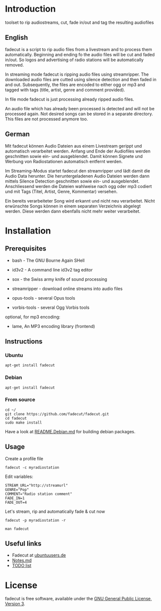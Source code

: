 # Introduction

toolset to rip audiostreams, cut, fade in/out and tag the resulting audiofiles

## English

fadecut is a script to rip audio files from a livestream and to process them 
automatically. Beginning and ending fo the audio files will be cut and faded 
in/out. So logos and advertising of radio stations will be automatically removed.

In streaming mode fadecut is ripping audio files using streamripper. The 
downloaded audio files are cutted using silence detection and then faded in and 
out. Subsequently, the files are encoded to either ogg or mp3 and tagged with 
tags (title, artist, genre and comment provided).

In file mode fadecut is just processing already ripped audio files.

An audio file which has already been processed is detected and will not be 
processed again. Not desired songs can be stored in a separate directory. This 
files are not processed anymore too.

## German

Mit fadecut können Audio Dateien aus einem Livestream gerippt und automatisch 
verarbeitet werden. Anfang und Ende der Audiofiles werden geschnitten sowie ein-
und ausgeblendet. Damit können Signete und Werbung von Radiostationen automatisch
entfernt werden.

Im Streaming-Modus startet fadecut den streamripper und lädt damit die Audio 
Data herunter. Die heruntergeladenen Audio Dateien werden dann mittels Silence 
Detection geschnitten sowie ein- und ausgeblendet. Anschliessend werden die 
Dateien wahlweise nach ogg oder mp3 codiert und mit Tags (Titel, Artist, Genre, 
Kommentar) versehen. 

Ein bereits verarbeiteter Song wird erkannt und nicht neu verarbeitet. Nicht 
erwünschte Songs können in einem separaten Verzeichnis abgelegt werden. Diese 
werden dann ebenfalls nicht mehr weiter verarbeitet.

# Installation

## Prerequisites

* bash - The GNU Bourne Again SHell

* id3v2 - A command line id3v2 tag editor

* sox - the Swiss army knife of sound processing

* streamripper - download online streams into audio files

* opus-tools - several Opus tools

* vorbis-tools - several Ogg Vorbis tools

optional, for mp3 encoding:

* lame, An MP3 encoding library (frontend)

## Instructions

### Ubuntu

	apt-get install fadecut

### Debian

	apt-get install fadecut

### From source

	cd ~/
	git clone https://github.com/fadecut/fadecut.git
	cd fadecut
	sudo make install

Have a look at [README.Debian.md](https://github.com/fadecut/fadecut/blob/master/README.Debian.md) for building debian packages.

## Usage

Create a profile file

	fadecut -c myradiostation

Edit variables:

	STREAM_URL="http://streamurl"
	GENRE="Pop"
	COMMENT="Radio station comment"
	FADE_IN=1
	FADE_OUT=4

Let's stream, rip and automatically fade & cut now

	fadecut -p myradiostation -r

	man fadecut

## Useful links

* Fadecut at [ubuntuusers.de](http://wiki.ubuntuusers.de/fadecut)
* [Notes.md](https://github.com/fadecut/fadecut/blob/master/NOTES.md)
* [TODO list](https://github.com/fadecut/fadecut/blob/master/TODO.md)

# License

fadecut is free software, available under the [GNU General Public License, Version 3](http://www.gnu.org/licenses/gpl.html).
